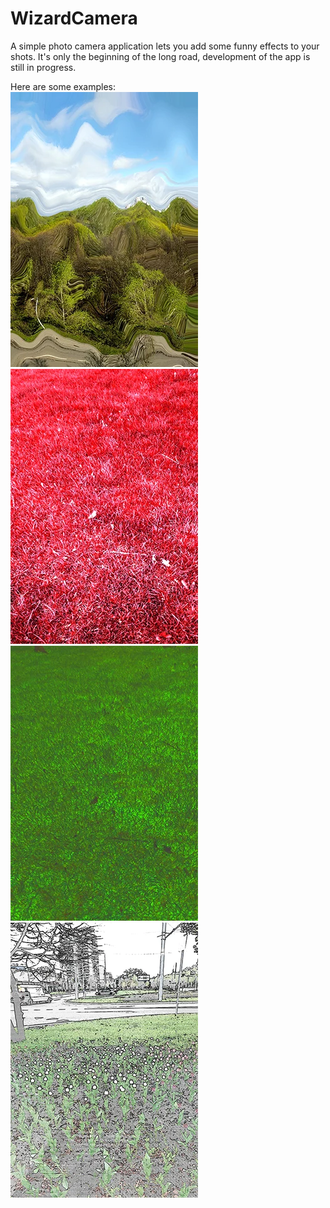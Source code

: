 # WizardCamera

A simple photo camera application lets you add some funny effects to your shots. It's only the beginning of the long road, development of the app is still in progress.

Here are some examples:  
![Sample 1](https://github.com/AlShevelev/WizardCamera/blob/master/screenshots/1_300.webp?raw=true)  
![Sample 1](https://github.com/AlShevelev/WizardCamera/blob/master/screenshots/2_300.webp?raw=true)  
![Sample 1](https://github.com/AlShevelev/WizardCamera/blob/master/screenshots/3_300.webp?raw=true)  
![Sample 1](https://github.com/AlShevelev/WizardCamera/blob/master/screenshots/4_300.webp?raw=true)
